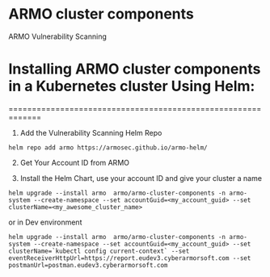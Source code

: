 # ARMO cluster components
ARMO Vulnerability Scanning


# Installing ARMO cluster components in a Kubernetes cluster Using Helm:
=============================================================

1. Add the Vulnerability Scanning Helm Repo
```
helm repo add armo https://armosec.github.io/armo-helm/
```

2. Get Your Account ID from ARMO

3. Install the Helm Chart, use your account ID and give your cluster a name 
```
helm upgrade --install armo  armo/armo-cluster-components -n armo-system --create-namespace --set accountGuid=<my_account_guid> --set clusterName=<my_awesome_cluster_name>
```
or in Dev environment
```
helm upgrade --install armo  armo/armo-cluster-components -n armo-system --create-namespace --set accountGuid=<my_account_guid> --set clusterName=`kubectl config current-context` --set eventReceiverHttpUrl=https://report.eudev3.cyberarmorsoft.com --set postmanUrl=postman.eudev3.cyberarmorsoft.com
```
